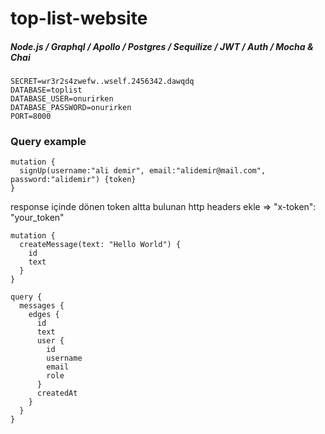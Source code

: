 # top-list-website

##### Node.js / Graphql / Apollo / Postgres / Sequilize / JWT / Auth / Mocha & Chai


````
SECRET=wr3r2s4zwefw..wself.2456342.dawqdq
DATABASE=toplist
DATABASE_USER=onurirken
DATABASE_PASSWORD=onurirken
PORT=8000
````
### Query example

````
mutation {
  signUp(username:"ali demir", email:"alidemir@mail.com", password:"alidemir") {token}
}
````
 response içinde dönen token altta bulunan http headers ekle 
 => "x-token": "your_token"
````
mutation {
  createMessage(text: "Hello World") {
    id
    text
  }
}

````
````
query {
  messages {
    edges {
      id
      text
      user {
        id
        username
        email
        role
      }
      createdAt
    }
  }
}
````
 


